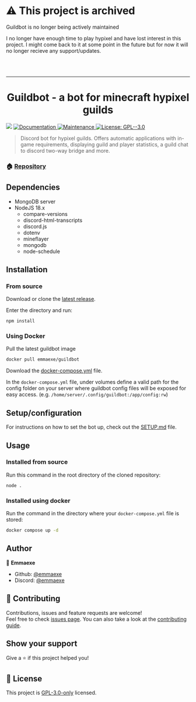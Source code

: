 # ⚠️ This project is archived

Guildbot is no longer being actively maintained

I no longer have enough time to play hypixel and have lost interest in this project. I might come back to it at some point in the future but for now it will no longer recieve any support/updates.

<br><br>

---

<h1 align="center">Guildbot - a bot for minecraft hypixel guilds</h1>
<p>
  <img src="https://img.shields.io/badge/node-18.x-blue.svg" />
  <a href="https://github.com/emmaexe/guildbot/wiki" target="_blank">
    <img alt="Documentation" src="https://img.shields.io/badge/documentation-yes-brightgreen.svg" />
  </a>
  <a href="https://github.com/emmaexe/guildbot/graphs/commit-activity" target="_blank">
    <img alt="Maintenance" src="https://img.shields.io/badge/Maintained%3F-no-red.svg" />
  </a>
  <a href="https://github.com/emmaexe/guildbot/blob/main/LICENSE" target="_blank">
    <img alt="License: GPL--3.0" src="https://img.shields.io/github/license/emmaexe/guildbot" />
  </a>
</p>

> Discord bot for hypixel guilds. Offers automatic applications with in-game requirements, displaying guild and player statistics, a guild chat to discord two-way bridge and more.

### 🏠 [Repository](https://github.com/emmaexe/guildbot)

## **Dependencies**

- MongoDB server
- NodeJS 18.x
  - compare-versions
  - discord-html-transcripts
  - discord.js
  - dotenv
  - mineflayer
  - mongodb
  - node-schedule

## **Installation**

### **From source**

Download or clone the [latest release](https://github.com/emmaexe/guildbot/releases/latest).

Enter the directory and run:

```sh
npm install
```

### **Using Docker**

Pull the latest guildbot image

```sh
docker pull emmaexe/guildbot
```

Download the [docker-compose.yml](https://github.com/emmaexe/guildbot/blob/main/docker-compose.yml) file.

In the `docker-compose.yml` file, under volumes define a valid path for the config folder on your server where guildbot config files will be exposed for easy access. (e.g. `/home/server/.config/guildbot:/app/config:rw`)

## **Setup/configuration**

For instructions on how to set the bot up, check out the [SETUP.md](https://github.com/emmaexe/guildbot/blob/main/SETUP.md) file.

## **Usage**

### **Installed from source**

Run this command in the root directory of the cloned repository:

```sh
node .
```

### **Installed using docker**

Run the command in the directory where your `docker-compose.yml` file is stored:

```sh
docker compose up -d
```

## **Author**

👤 **Emmaexe**

* Github: [@emmaexe](https://ln.emmaexe.moe/github)
* Discord: [@emmaexe](https://ln.emmaexe.moe/discord-server)

## 🤝 Contributing

Contributions, issues and feature requests are welcome!<br />Feel free to check [issues page](https://github.com/emmaexe/guildbot/issues). You can also take a look at the [contributing guide](https://github.com/emmaexe/guildbot/blob/main/CONTRIBUTING.md).

## Show your support

Give a ⭐️ if this project helped you!

## 📝 License

This project is [GPL-3.0-only](https://github.com/emmaexe/guildbot/blob/main/LICENSE) licensed.
